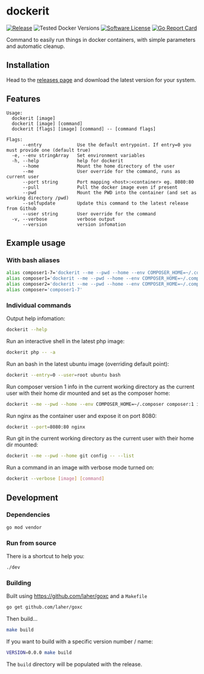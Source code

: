 # dockerit

[![Release](https://img.shields.io/github/release/addshore/dockerit.svg?style=flat-square)](https://github.com/addshore/dockerit/releases/latest)
![Tested Docker Versions](https://img.shields.io/badge/tested%20docker%20versions-18%2019%2020-blue)
[![Software License](https://img.shields.io/badge/license-MIT-brightgreen.svg?style=flat-square)](LICENSE.md)
[![Go Report Card](https://goreportcard.com/badge/github.com/addshore/dockerit?style=flat-square)](https://goreportcard.com/report/github.com/addshore/dockerit)

Command to easily run things in docker containers, with simple parameters and automatic cleanup.

## Installation

Head to the [releases page](https://github.com/addshore/dockerit/releases) and download the latest version for your system.

## Features

```
Usage:
  dockerit [image]
  dockerit [image] [command]
  dockerit [flags] [image] [command] -- [command flags]

Flags:
      --entry             Use the default entrypoint. If entry=0 you must provide one (default true)
  -e, --env stringArray   Set environment variables
  -h, --help              help for dockerit
      --home              Mount the home directory of the user
      --me                User override for the command, runs as current user
      --port string       Port mapping <host>:<container> eg. 8080:80
      --pull              Pull the docker image even if present
      --pwd               Mount the PWD into the container (and set as working directory /pwd)
      --selfupdate        Update this command to the latest release from Github
      --user string       User override for the command
  -v, --verbose           verbose output
      --version           version infomation
```

## Example usage

### With bash aliases

```sh
alias composer1-7='dockerit --me --pwd --home --env COMPOSER_HOME=~/.composer composer@sha256:d374b2e1f715621e9d9929575d6b35b11cf4a6dc237d4a08f2e6d1611f534675 --'
alias composer1='dockerit --me --pwd --home --env COMPOSER_HOME=~/.composer composer:1 --'
alias composer2='dockerit --me --pwd --home --env COMPOSER_HOME=~/.composer composer:2 --'
alias composer='composer1-7'
```

### Individual commands

Output help infomation:

```sh
dockerit --help
```

Run an interactive shell in the latest php image:

```sh
dockerit php -- -a
```

Run an bash in the latest ubuntu image (overriding default point):

```sh
dockerit --entry=0 --user=root ubuntu bash
```

Run composer version 1 info in the current working directory as the current user with their home dir mounted and set as the composer home:

```sh
dockerit --me --pwd --home --env COMPOSER_HOME=~/.composer composer:1 info
```

Run nginx as the container user and expose it on port 8080:

```sh
dockerit --port=8080:80 nginx
```

Run git in the current working directory as the current user with their home dir mounted:

```sh
dockerit --me --pwd --home git config -- --list
```

Run a command in an image with verbose mode turned on:

```sh
dockerit --verbose [image] [command]
```

## Development

### Dependencies

```sh
go mod vendor
```

### Run from source

There is a shortcut to help you:

```sh
./dev
```

### Building

Built using https://github.com/laher/goxc and a `Makefile`

```sh
go get github.com/laher/goxc
```

Then build...

```sh
make build
```

If you want to build with a specific version number / name:

```sh
VERSION=0.0.0 make build
```

The `build` directory will be populated with the release.
